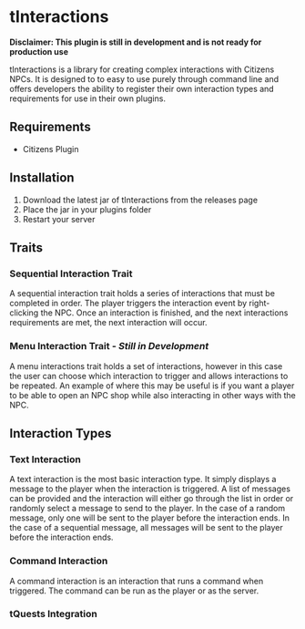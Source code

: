 # tInteractions

**Disclaimer: This plugin is still in development and is not ready for production use**


tInteractions is a library for creating complex interactions with Citizens NPCs. It is designed to to easy to use purely
through command line and offers developers the ability to register their own interaction types and requirements for use
in their own plugins.

## Requirements
* Citizens Plugin

## Installation
1. Download the latest jar of tInteractions from the releases page
2. Place the jar in your plugins folder
3. Restart your server

## Traits

### Sequential Interaction Trait

A sequential interaction trait holds a series of interactions that must be completed in order. The player triggers the interaction
event by right-clicking the NPC. Once an interaction is finished, and the next interactions requirements are met,
the next interaction will occur.

### Menu Interaction Trait - _Still in Development_

A menu interactions trait holds a set of interactions, however in this case the user can choose which interaction to 
trigger and allows interactions to be repeated. An example of where this may be useful is if you want a player to be able
to open an NPC shop while also interacting in other ways with the NPC.

## Interaction Types

### Text Interaction

A text interaction is the most basic interaction type. It simply displays a message to the player when the interaction is triggered.
A list of messages can be provided and the interaction will either go through the list in order or randomly select a message
to send to the player. In the case of a random message, only one will be sent to the player before the interaction ends.
In the case of a sequential message, all messages will be sent to the player before the interaction ends.

### Command Interaction

A command interaction is an interaction that runs a command when triggered. The command can be run as the player or as 
the server.

### tQuests Integration



